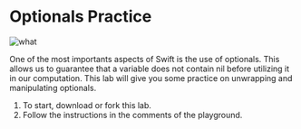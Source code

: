 # Optionals Practice

![what](http://i.giphy.com/h3XR72PTbPz2.gif)

One of the most importants aspects of Swift is the use of optionals. This allows us to guarantee that a variable does not contain nil before utilizing it in our computation. This lab will give you some practice on unwrapping and manipulating optionals.

1. To start, download or fork this lab.
2. Follow the instructions in the comments of the playground.
